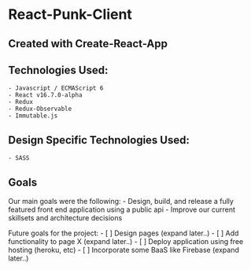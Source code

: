 # React-Punk-Client

## Created with Create-React-App

## Technologies Used:
    - Javascript / ECMAScript 6
    - React v16.7.0-alpha
    - Redux
    - Redux-Observable
    - Immutable.js

## Design Specific Technologies Used:
    - SASS

## Goals

Our main goals were the following:
    - Design, build, and release a fully featured front end application using a public api
    - Improve our current skillsets and architecture decisions

Future goals for the project:
    - [ ] Design pages (expand later..)
    - [ ] Add functionality to page X (expand later..)
    - [ ] Deploy application using free hosting (heroku, etc)
    - [ ] Incorporate some BaaS like Firebase (expand later..)
